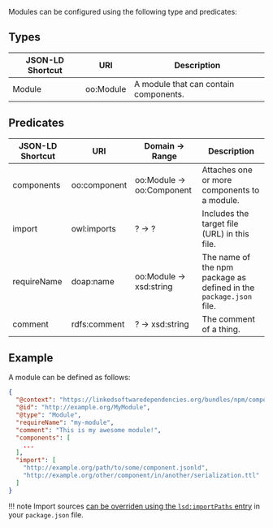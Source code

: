 Modules can be configured using the following type and predicates:

## Types

| JSON-LD Shortcut | URI                  | Description |
| ---------------- | -------------------- | ----------- |
| Module           | oo:Module            | A module that can contain components. |

## Predicates

| JSON-LD Shortcut     | URI                     | Domain       → Range                        | Description |
| -------------------- | ----------------------- | ------------------------------------------- | ----------- |
| components           | oo:component            | oo:Module    → oo:Component                 | Attaches one or more components to a module. |
| import               | owl:imports             | ?            → ?                            | Includes the target file (URL) in this file. |
| requireName          | doap:name               | oo:Module    → xsd:string                   | The name of the npm package as defined in the `package.json` file. |
| comment              | rdfs:comment            | ?            → xsd:string                   | The comment of a thing. |

## Example

A module can be defined as follows:
```json
{
  "@context": "https://linkedsoftwaredependencies.org/bundles/npm/componentsjs/^4.0.0/components/context.jsonld",
  "@id": "http://example.org/MyModule",
  "@type": "Module",
  "requireName": "my-module",
  "comment": "This is my awesome module!",
  "components": [
    ...
  ],
  "import": [
    "http://example.org/path/to/some/component.jsonld",
    "http://example.org/other/component/in/another/serialization.ttl"
  ]
}
```

!!! note
    Import sources [can be overriden using the `lsd:importPaths` entry](/getting_started/basics/exposing_components/) in your `package.json` file.
